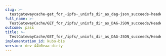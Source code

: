 ```yaml
---
slug: >-
  testgatewaycache-get_for_-ipfs-_unixfs_dir_as_dag-json_succeeds-header_cache-control
full_name: >-
  TestGatewayCache/GET_for_/ipfs/_unixfs_dir_as_DAG-JSON_succeeds/Header_Cache-Control
outcome: pass
title: >-
  TestGatewayCache/GET_for_/ipfs/_unixfs_dir_as_DAG-JSON_succeeds/Header_Cache-Control
implementation_id: kubo-bis
version: dev-44b0eaa-dirty
---
```


